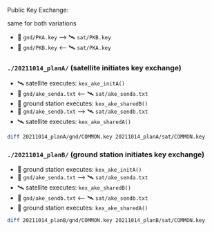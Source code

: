

Public Key Exchange:

same for both variations
- 📡 `gnd/PKA.key` --> 🛰 `sat/PKB.key`
- 📡 `gnd/PKB.key` <-- 🛰 `sat/PKA.key`


### `./20211014_planA/` (satellite initiates key exchange)

- 🛰 satellite executes: `kex_ake_initA()`
- 📡 `gnd/ake_senda.txt` <-- 🛰 `sat/ake_senda.txt`
- 📡 ground station executes: `kex_ake_sharedB()`
- 📡 `gnd/ake_sendb.txt` --> 🛰 `sat/ake_sendb.txt`
- 🛰 satellite executes: `kex_ake_sharedA()`

```bash
diff 20211014_planA/gnd/COMMON.key 20211014_planA/sat/COMMON.key
```

### `./20211014_planB/` (ground station initiates key exchange)

- 📡 ground station executes: `kex_ake_initA()`
- 📡 `gnd/ake_senda.txt` --> 🛰 `sat/ake_senda.txt`
- 🛰 satellite executes: `kex_ake_sharedB()`
- 📡 `gnd/ake_sendb.txt` <-- 🛰 `sat/ake_sendb.txt`
- 📡 ground station executes: `kex_ake_sharedA()`

```bash
diff 20211014_planB/gnd/COMMON.key 20211014_planB/sat/COMMON.key
```



